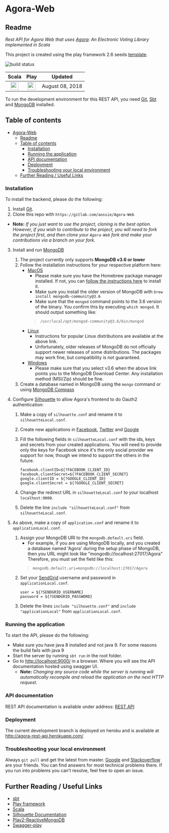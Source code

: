 # Agora-Web

## Readme

_Rest API for Agora Web that uses [Agora](https://gitlab.com/aossie/Agora/): An Electronic Voting Library implemented in Scala_


This project is created using the play framework 2.6 seeds [template](https://github.com/playframework/play-scala-seed.g8).


![build status](https://gitlab.com/aossie/Agora-Web/badges/master/build.svg)

| Scala | Play | Updated
| :-: | :-: | :-:
| <img src="https://raw.githubusercontent.com/OlegIlyenko/scala-icon/master/scala-icon.png " width="25"> | <img src="https://raw.githubusercontent.com/OlegIlyenko/scala-icon/master/play-icon.png " width="25"> | August 08, 2018

To run the development environment for this REST API, you need [Git](https://git-scm.com/), [Sbt](http://www.scala-sbt.org/) and [MongoDB](https://www.mongodb.com/) installed.

## Table of contents

- [Agora-Web](#agora-web)
  - [Readme](#readme)
  - [Table of contents](#table-of-contents)
    - [Installation](#installation)
    - [Running the application](#running-the-application)
    - [API documentation](#api-documentation)
    - [Deployment](#deployment)
    - [Troubleshooting your local environment](#troubleshooting-your-local-environment)
  - [Further Reading / Useful Links](#further-reading--useful-links)


### Installation

To install the backend, please do the following:

1. Install [Git](https://git-scm.com/book/en/v2/Getting-Started-Installing-Git).
2. Clone this repo with `https://gitlab.com/aossie/Agora-Web`
  - **Note:** *If you just want to use the project, cloning is the best option. However, if you wish to contribute to the project, you will need to fork the project first, and then clone your `Agora-Web` fork and make your contributions via a branch on your fork.*
3. Install and run [MongoDB](https://www.mongodb.com/)
    1. The project currently only supports **MongoDB v3.6 or lower**
    2. Follow the installation instructions for your respective platform here:
        * [MacOS](https://docs.mongodb.com/v3.6/tutorial/install-mongodb-on-os-x/)
            * Please make sure you have the Homebrew package manager installed. If not, you can [follow the instructions here](https://brew.sh/) to install it.
            * Make sure you install the older version of MongoDB with `brew install mongodb-community@3.6`
            * Make sure that the `mongod` command points to the 3.6 version of the binary. You confirm this by executing `which mongod`.
            It should output something like:
            > `/usr/local/opt/mongod-community@3.6/bin/mongod`
        * [Linux](https://docs.mongodb.com/v3.6/tutorial/install-mongodb-on-ubuntu/)
            * Instructions for popular Linux distributions are available at the above link.
            * Unfortunately, older releases of MongoDB do not officially support newer releases of some distributions. The packages may work fine, but compatibility is not guaranteed.    
        * [Windows](https://docs.mongodb.com/v3.6/tutorial/install-mongodb-on-windows/)
            * Please make sure that you select v3.6 when the above link points you to the MongoDB Download Center. Any installation method (MSI/Zip) should be fine.
    3. Create a database named in MongoDB using the `mongo` command or using [MongoDB Compass](https://www.mongodb.com/products/compass)
       
4. Configure [Silhouette](https://www.silhouette.rocks/) to allow Agora's frontend to do Oauth2 authentication:
    1. Make a copy of `silhouette.conf` and rename it to `silhouetteLocal.conf`.
    2. Create new applications in [Facebook](https://developers.facebook.com/), [Twitter](https://dev.twitter.com/) and [Google](https://console.cloud.google.com/)
    3. Fill the following fields in `silhouetteLocal.conf` with the ids, keys and secrets from your created applications. You will need to provide only the keys for Facebook since it's the only social provider we support for now, though we intend to support the others in the future.

        ```
        facebook.clientID=${?FACEBOOK_CLIENT_ID}
        facebook.clientSecret=${?FACEBOOK_CLIENT_SECRET}
        google.clientID = ${?GOOGLE_CLIENT_ID}
        google.clientSecret = ${?GOOGLE_CLIENT_SECRET}
        ```
    4. Change the redirect URL in `silhouetteLocal.conf` to your localhost `localhost:9000`.
    5. Delete the line `include "silhouetteLocal.conf"` from `silhouetteLocal.conf`.

5. As above, make a copy of `application.conf` and rename it to `applicationLocal.conf`. 
    1. Assign your MongoDB URI to the `mongodb.default.uri` field. 
        * For example, if you are using MongoDB locally, and you created a database named 'Agora' during the setup phase of MongoDB,
        then you URL might look like "mongodb://localhost:27017/Agora"
        Therefore, you must set the field like this:
        > `mongodb.default.uri=mongodb://localhost:27017/Agora`
    2. Set your [SendGrid](https://sendgrid.com) username and password in `applicationLocal.conf`.
        ```
        user = ${?SENDGRID_USERNAME}
        password = ${?SENDGRID_PASSWORD}
        ```
    3. Delete the lines `include "silhouette.conf"` and `include "applicationLocal"` from `applicationLocal.conf`.

### Running the application

To start the API, please do the following:

- Make sure you have java 8 installed and not java 9. For some reasons the build fails with java 9
- Start the server by running `sbt run` in the root folder.
- Go to [http://localhost:9000/](http://localhost:9000/) in a browser. Where you will see the API documentation hosted using swagger UI.
    - **Note:** *Changing any source code while the server is running will automatically recompile and reload the application on the next HTTP request.*

### API documentation

REST API documentation is available under address: [REST API](http://localhost:9000/)

### Deployment 
The current development branch is deployed on heroku and is available at http://agora-rest-api.herokuapp.com/

### Troubleshooting your local environment

Always `git pull` and get the latest from master. [Google](https://www.google.com) and [Stackoverflow](https://stackoverflow.com/) are your friends. You can find answers for most technical problems there. If you run into problems you can't resolve, feel free to open an issue.

## Further Reading / Useful Links

* [sbt](http://www.scala-sbt.org/)
* [Play framework](https://www.playframework.com/)
* [Scala](https://www.scala-lang.org/)
* [Silhouette Documentation](https://www.silhouette.rocks/docs)
* [Play2-ReactiveMongoDB](http://reactivemongo.org/releases/0.1x/documentation/tutorial/play.html)
* [Swagger-play](https://github.com/swagger-api/swagger-play)
